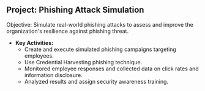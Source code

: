 ## Project: Phishing Attack Simulation

Objective: Simulate real-world phishing attacks to assess and improve the organization's resilience against phishing threat.

- **Key Activities:** 
    - Create and execute simulated phishing campaigns targeting employees.
    - Use Credential Harvesting phishing technique.
    - Monitored employee responses and collected data on click rates and information disclosure.
    - Analyzed results and assign security awareness training.



